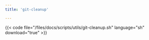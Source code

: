 ```yaml
---
title: 'git-cleanup'

---
```


{{< code file="/files/docs/scripts/utils/git-cleanup.sh" language="sh" download="true" >}}
